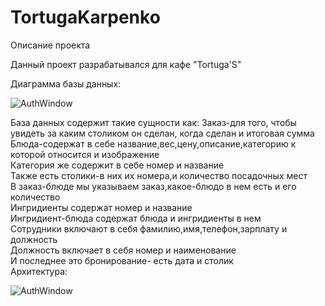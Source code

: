 # TortugaKarpenko
<html>
  <head>
    Описание проекта
  </head>
  <body>
<p>Данный проект разрабатывался для кафе "Tortuga'S"<br>
  <div> Диаграмма базы данных:</div>
    <p><img  alt="AuthWindow" src="https://github.com/TatianaKa/TortugaKarpenko/blob/master/DBImage.PNG"  </img></p>
    <div>База данных содержит такие сущности как: Заказ-для того, чтобы увидеть за каким столиком он сделан, когда сделан и итоговая сумма<div/>
    <div>Блюда-содержат в себе название,вес,цену,описание,категорию к которой относится и изображение <div/>
    <div>Категория же содержит в себе номер и название<div/>
    <div>Также есть столики-в них их номера,и количество посадочных мест<div/>
    <div>В заказ-блюде мы указываем заказ,какое-блюдо в нем есть и его количество<div/>
    <div>Ингридиенты содержат номер и название<div/>
    <div>Ингридиент-блюда содержат блюда и ингридиенты в нем<div/>
    <div>Сотрудники включают в себя фамилию,имя,телефон,зарплату и должность<div/>
    <div>Должность включает в себя номер и наименование<div/>
    <div>И последнее это бронирование- есть дата и столик<div/>
    <div> Архитектура:</div>
       <p><img  alt="AuthWindow" src="https://github.com/TatianaKa/TortugaKarpenko/blob/master/Architecture.PNG"  </img></p>
  </body>
</html>
